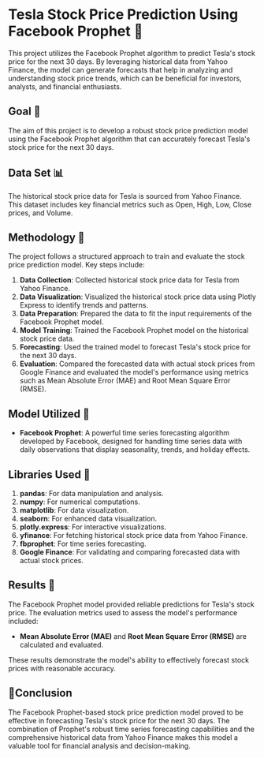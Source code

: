 # Tesla Stock Price Prediction Using Facebook Prophet 🤖

This project utilizes the Facebook Prophet algorithm to predict Tesla's stock price for the next 30 days. By leveraging historical data from Yahoo Finance, the model can generate forecasts that help in analyzing and understanding stock price trends, which can be beneficial for investors, analysts, and financial enthusiasts.

## Goal 🎯

The aim of this project is to develop a robust stock price prediction model using the Facebook Prophet algorithm that can accurately forecast Tesla's stock price for the next 30 days.

## Data Set 📊

The historical stock price data for Tesla is sourced from Yahoo Finance. This dataset includes key financial metrics such as Open, High, Low, Close prices, and Volume.

## Methodology 🔎

The project follows a structured approach to train and evaluate the stock price prediction model. Key steps include:

1.  **Data Collection**: Collected historical stock price data for Tesla from Yahoo Finance.
2.  **Data Visualization**: Visualized the historical stock price data using Plotly Express to identify trends and patterns.
3.  **Data Preparation**: Prepared the data to fit the input requirements of the Facebook Prophet model.
4.  **Model Training**: Trained the Facebook Prophet model on the historical stock price data.
5.  **Forecasting**: Used the trained model to forecast Tesla's stock price for the next 30 days.
6.  **Evaluation**: Compared the forecasted data with actual stock prices from Google Finance and evaluated the model's performance using metrics such as Mean Absolute Error (MAE) and Root Mean Square Error (RMSE).

## Model Utilized 🚀

-   **Facebook Prophet**: A powerful time series forecasting algorithm developed by Facebook, designed for handling time series data with daily observations that display seasonality, trends, and holiday effects.

## Libraries Used 📝

1.  **pandas**: For data manipulation and analysis.
2.  **numpy**: For numerical computations.
3.  **matplotlib**: For data visualization.
4.  **seaborn**: For enhanced data visualization.
5.  **plotly.express**: For interactive visualizations.
6.  **yfinance**: For fetching historical stock price data from Yahoo Finance.
7.  **fbprophet**: For time series forecasting.
8.  **Google Finance**: For validating and comparing forecasted data with actual stock prices.

## Results 📢

The Facebook Prophet model provided reliable predictions for Tesla's stock price. The evaluation metrics used to assess the model's performance included:

-   **Mean Absolute Error (MAE)** and **Root Mean Square Error (RMSE)** are calculated and evaluated.

These results demonstrate the model's ability to effectively forecast stock prices with reasonable accuracy.

## 📌Conclusion

The Facebook Prophet-based stock price prediction model proved to be effective in forecasting Tesla's stock price for the next 30 days. The combination of Prophet's robust time series forecasting capabilities and the comprehensive historical data from Yahoo Finance makes this model a valuable tool for financial analysis and decision-making.
